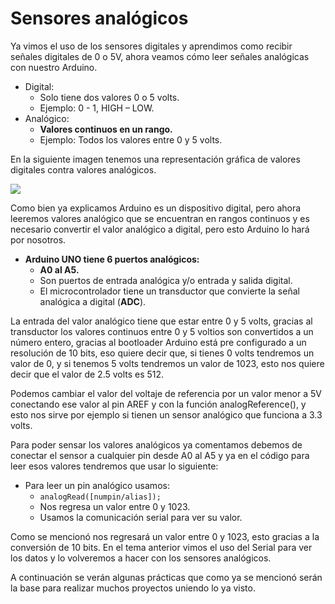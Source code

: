 # Sensores analógicos

Ya vimos el uso de los sensores digitales y aprendimos como recibir señales digitales de 0 o 5V, ahora veamos cómo leer señales analógicas con nuestro Arduino.
- Digital:
  + Solo tiene dos valores 0 o 5 volts.
  + Ejemplo: 0 - 1, HIGH – LOW.
- Analógico:
  + **Valores continuos en un rango.**
  + Ejemplo: Todos los valores entre 0 y 5 volts.

En la siguiente imagen tenemos una representación gráfica de valores digitales contra valores analógicos.

![](http://www.sound-pixel.com/files/content/Ejemplos%20de%20sonido.png)

Como bien ya explicamos Arduino es un dispositivo digital, pero ahora leeremos valores analógico que se encuentran en rangos continuos y es necesario convertir el valor analógico a digital, pero esto Arduino lo hará por nosotros.
- **Arduino UNO tiene 6 puertos analógicos:**
  + **A0 al A5.**
  + Son puertos de entrada analógica y/o entrada y salida digital.
  + El microcontrolador tiene un transductor que convierte la señal analógica a digital (**ADC**).

La entrada del valor analógico tiene que estar entre 0 y 5 volts, gracias al transductor los valores continuos entre 0 y 5 voltios son convertidos a un número entero, gracias al bootloader Arduino está pre configurado a un resolución de 10 bits, eso quiere decir que, si tienes 0 volts tendremos un valor de 0, y si tenemos 5 volts tendremos un valor de 1023, esto nos quiere decir que el valor de 2.5 volts es 512.

Podemos cambiar el valor del voltaje de referencia por un valor menor a 5V conectando ese valor al pin AREF y con la función analogReference(), y esto nos sirve por ejemplo si tienen un sensor analógico que funciona a 3.3 volts.

Para poder sensar los valores analógicos ya comentamos debemos de conectar el sensor a cualquier pin desde A0 al A5 y ya en el código para leer esos valores tendremos que usar lo siguiente:
- Para leer un pin analógico usamos:
  + ``analogRead([numpin/alias]);``
  + Nos regresa un valor entre 0 y 1023.
  + Usamos la comunicación serial para ver su valor.

Como se mencionó nos regresará un valor entre 0 y 1023, esto gracias a la conversión de 10 bits. En el tema anterior vimos el uso del Serial para ver los datos y lo volveremos a hacer con los sensores analógicos.

A continuación se verán algunas prácticas que como ya se mencionó serán la base para realizar muchos proyectos uniendo lo ya visto.
<!--stackedit_data:
eyJoaXN0b3J5IjpbLTE2MDA2MTM4NjUsMjc0NzQ5ODM0XX0=
-->